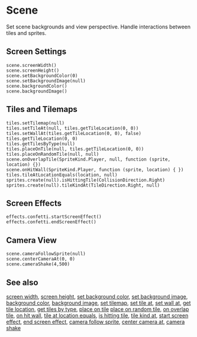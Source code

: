 # Scene

Set scene backgrounds and view perspective. Handle interactions between tiles and sprites.

## Screen Settings

```cards
scene.screenWidth()
scene.screenHeight()
scene.setBackgroundColor(0)
scene.setBackgroundImage(null)
scene.backgroundColor()
scene.backgroundImage()
```

## Tiles and Tilemaps

```cards
tiles.setTilemap(null)
tiles.setTileAt(null, tiles.getTileLocation(0, 0))
tiles.setWallAt(tiles.getTileLocation(0, 0), false)
tiles.getTileLocation(0, 0)
tiles.getTilesByType(null)
tiles.placeOnTile(null, tiles.getTileLocation(0, 0))
tiles.placeOnRandomTile(null, null)
scene.onOverlapTile(SpriteKind.Player, null, function (sprite, location) {})
scene.onHitWall(SpriteKind.Player, function (sprite, location) { })
tiles.tileAtLocationEquals(location, null)
sprites.create(null).isHittingTile(CollisionDirection.Right)
sprites.create(null).tileKindAt(TileDirection.Right, null)
```

## Screen Effects

```cards
effects.confetti.startScreenEffect()
effects.confetti.endScreenEffect()
```

## Camera View

```cards
scene.cameraFollowSprite(null)
scene.centerCameraAt(0, 0)
scene.cameraShake(4,500)
```

## See also

[screen width](/reference/scene/screen-width),
[screen height](/reference/scene/screen-height),
[set background color](/reference/scene/set-background-color),
[set background image](/reference/scene/set-background-image),
[background color](/reference/scene/background-color),
[background image](/reference/scene/background-image),
[set tilemap](/reference/scene/set-tilemap),
[set tile at](/reference/scene/set-tile-at),
[set wall at](/reference/scene/set-wall-at),
[get tile location](/reference/scene/get-tile-location),
[get tiles by type](/reference/scene/get-tiles-by-type),
[place on tile](/reference/scene/place-on-tile,)
[place on random tile](/reference/scene/place-on-random-tile),
[on overlap tile](/reference/scene/on-overlap-tile),
[on hit wall](/reference/scene/on-hit-wall),
[tile at location equals](/reference/scene/tile-at-location-equals),
[is hitting tile](/reference/sprites/sprite-is-hittint-tile),
[tile kind at](/reference/sprites/sprite/tile-kind-at),
[start screen effect](/reference/scene/start-screen-effect),
[end screen effect](/reference/scene/end-screen-effect),
[camera follow sprite](/reference/scene/camera-follow-sprite),
[center camera at](/reference/scene/center-camera-at),
[camera shake](/reference/scene/camera-shake)
